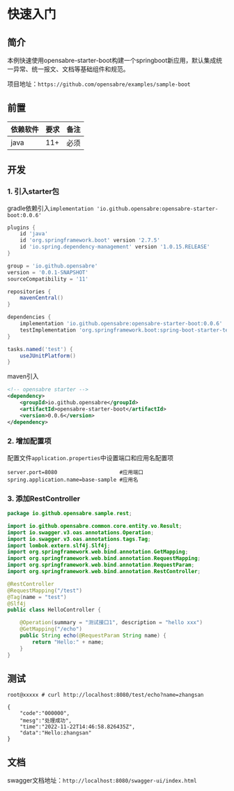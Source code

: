 # 快速入门

## 简介

本例快速使用opensabre-starter-boot构建一个springboot新应用，默认集成统一异常、统一报文、文档等基础组件和规范。

项目地址：`https://github.com/opensabre/examples/sample-boot`

## 前置

| 依赖软件        | 要求     | 备注                                                  |
| ------------- | -------- | ---------------------------------------------------- |
| java          | 11+      | 必须                                                  |

## 开发

### 1. 引入starter包

gradle依赖引入`implementation 'io.github.opensabre:opensabre-starter-boot:0.0.6'`

```gradle
plugins {
    id 'java'
    id 'org.springframework.boot' version '2.7.5'
    id 'io.spring.dependency-management' version '1.0.15.RELEASE'
}

group = 'io.github.opensabre'
version = '0.0.1-SNAPSHOT'
sourceCompatibility = '11'

repositories {
    mavenCentral()
}

dependencies {
    implementation 'io.github.opensabre:opensabre-starter-boot:0.0.6'
    testImplementation 'org.springframework.boot:spring-boot-starter-test'
}

tasks.named('test') {
    useJUnitPlatform()
}
```

maven引入

```xml
<!-- opensabre starter -->
<dependency>
	<groupId>io.github.opensabre</groupId>
	<artifactId>opensabre-starter-boot</artifactId>
	<version>0.0.6</version>
</dependency>
```

### 2. 增加配置项

配置文件`application.properties`中设置端口和应用名配置项

```
server.port=8080                    #应用端口
spring.application.name=base-sample #应用名
```

### 3. 添加RestController

```java
package io.github.opensabre.sample.rest;

import io.github.opensabre.common.core.entity.vo.Result;
import io.swagger.v3.oas.annotations.Operation;
import io.swagger.v3.oas.annotations.tags.Tag;
import lombok.extern.slf4j.Slf4j;
import org.springframework.web.bind.annotation.GetMapping;
import org.springframework.web.bind.annotation.RequestMapping;
import org.springframework.web.bind.annotation.RequestParam;
import org.springframework.web.bind.annotation.RestController;

@RestController
@RequestMapping("/test")
@Tag(name = "test")
@Slf4j
public class HelloController {

    @Operation(summary = "测试接口1", description = "hello xxx")
    @GetMapping("/echo")
    public String echo(@RequestParam String name) {
        return "Hello:" + name;
    }
}
```

## 测试

```shell
root@xxxxx # curl http://localhost:8080/test/echo?name=zhangsan

{   
    "code":"000000",
    "mesg":"处理成功",
    "time":"2022-11-22T14:46:58.826435Z",
    "data":"Hello:zhangsan"
}
```

## 文档

swagger文档地址：`http://localhost:8080/swagger-ui/index.html`
